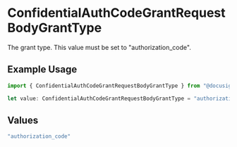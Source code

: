 # ConfidentialAuthCodeGrantRequestBodyGrantType

The grant type. This value must be set to "authorization_code".

## Example Usage

```typescript
import { ConfidentialAuthCodeGrantRequestBodyGrantType } from "@docusign/iam-sdk/models/components";

let value: ConfidentialAuthCodeGrantRequestBodyGrantType = "authorization_code";
```

## Values

```typescript
"authorization_code"
```